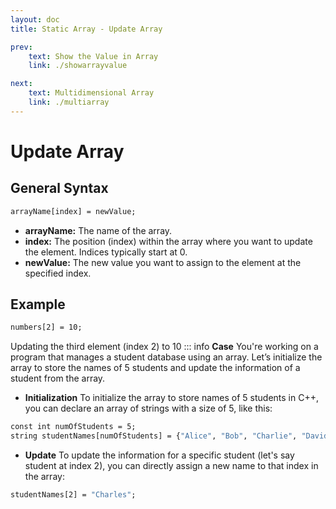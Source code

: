 ```yaml
---
layout: doc
title: Static Array - Update Array

prev:
    text: Show the Value in Array
    link: ./showarrayvalue

next:
    text: Multidimensional Array
    link: ./multiarray
---
```


# Update Array

## General Syntax
```txt
arrayName[index] = newValue;
```
- __arrayName:__ The name of the array.
- __index:__ The position (index) within the array where you want to update the element. Indices typically start at 0.
- __newValue:__ The new value you want to assign to the element at the specified index.

## Example
```cmd
numbers[2] = 10;
```
Updating the third element (index 2) to 10
::: info __Case__
You're working on a program that manages a student database using an array. Let’s initialize the array to store the names of 5 students and update the information of a student from the array.  
  
- __Initialization__
To initialize the array to store names of 5 students in C++, you can declare an array of strings with a size of 5, like this:
```cmd
const int numOfStudents = 5;
string studentNames[numOfStudents] = {"Alice", "Bob", "Charlie", "David", "Emily"}
```
  
- __Update__
To update the information for a specific student (let's say student at index 2), you can directly assign a new name to that index in the array:
```cmd
studentNames[2] = "Charles";
```